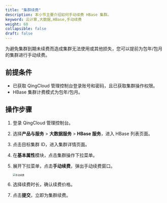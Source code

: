 ```yaml
---
title: "集群续费"
description: 本小节主要介绍如何手动续费 HBase 集群。 
keyword: 云计算,大数据,HBase,手动续费
weight: 60
collapsible: false
draft: false
---
```


为避免集群到期未续费而造成集群无法使用或其他损失，您可以提前为包年/包月的集群进行手动续费。

## 前提条件

- 已获取 QingCloud 管理控制台登录账号和密码，且已获取集群操作权限。
- HBase 集群计费模式为包年/包月。

## 操作步骤

1. 登录 QingCloud 管理控制台。
2. 选择**产品与服务** > **大数据服务** > **HBase 服务**，进入 HBase 列表页面。
3. 点击目标集群 ID，进入集群详情页面。
4. 在**基本属性**模块，点击集群操作下拉菜单。
5. 展开下拉菜单，点击**手动续费**，弹出手动续费窗口。
   
   <img src="../../../_images/renew_manual.png" alt="手动续费" style="zoom:50%;" />

6. 选择续费时长，确认续费价格。
7. 点击**提交**，立即为集群续费。 
